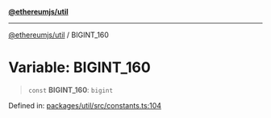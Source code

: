[**@ethereumjs/util**](../README.md)

***

[@ethereumjs/util](../README.md) / BIGINT\_160

# Variable: BIGINT\_160

> `const` **BIGINT\_160**: `bigint`

Defined in: [packages/util/src/constants.ts:104](https://github.com/ethereumjs/ethereumjs-monorepo/blob/master/packages/util/src/constants.ts#L104)
